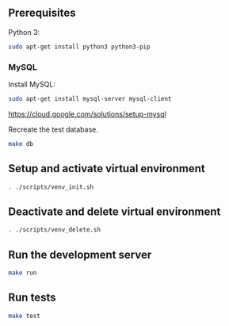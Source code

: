 
## Prerequisites

Python 3:
```sh
sudo apt-get install python3 python3-pip
```

### MySQL

Install MySQL:
```sh
sudo apt-get install mysql-server mysql-client
```

https://cloud.google.com/solutions/setup-mysql

Recreate the test database.

```sh
make db
```

## Setup and activate virtual environment

```sh
. ./scripts/venv_init.sh
```

## Deactivate and delete virtual environment

```sh
. ./scripts/venv_delete.sh
```

## Run the development server

```sh
make run
```

## Run tests

```sh
make test
```
